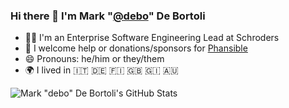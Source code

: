 ### Hi there 👋 I'm Mark "[@debo](https://github.com/debo)" De Bortoli 

- 👨‍💻 I'm an Enterprise Software Engineering Lead at Schroders
- 🤔 I welcome help or donations/sponsors for [Phansible](https://phansible.com)
- 😄 Pronouns: he/him or they/them
- 🌍 I lived in 🇮🇹 🇩🇪 🇫🇮 🇬🇧 🇬🇮 🇦🇺

![Mark "debo" De Bortoli's GitHub Stats](https://github-readme-stats.vercel.app/api?username=debo&show_icons=true&theme=graywhite&count_private=true&include_all_commits=true)

<!--
**debo/debo** is a ✨ _special_ ✨ repository because its `README.md` (this file) appears on your GitHub profile.

Here are some ideas to get you started:

- 🔭 I’m currently working on ...
- 🌱 I’m currently learning ...
- 👯 I’m looking to collaborate on ...
- 🤔 I’m looking for help with ...
- 💬 Ask me about ...
- 📫 How to reach me: ...
- 😄 Pronouns: ...
- ⚡ Fun fact: ...
-->
